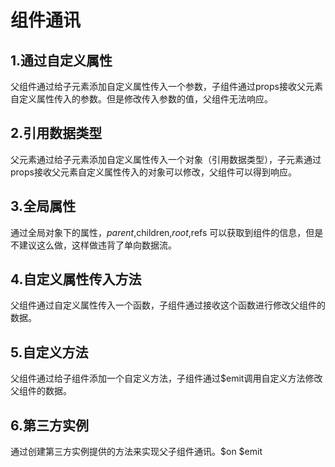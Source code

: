 # 组件通讯

## 1.通过自定义属性

父组件通过给子元素添加自定义属性传入一个参数，子组件通过props接收父元素自定义属性传入的参数。但是修改传入参数的值，父组件无法响应。

## 2.引用数据类型

父元素通过给子元素添加自定义属性传入一个对象（引用数据类型），子元素通过props接收父元素自定义属性传入的对象可以修改，父组件可以得到响应。

## 3.全局属性

通过全局对象下的属性，$parent,$children,$root,$refs 可以获取到组件的信息，但是不建议这么做，这样做违背了单向数据流。

## 4.自定义属性传入方法

父组件通过自定义属性传入一个函数，子组件通过接收这个函数进行修改父组件的数据。

## 5.自定义方法

父组件通过给子组件添加一个自定义方法，子组件通过$emit调用自定义方法修改父组件的数据。

## 6.第三方实例

通过创建第三方实例提供的方法来实现父子组件通讯。$on $emit